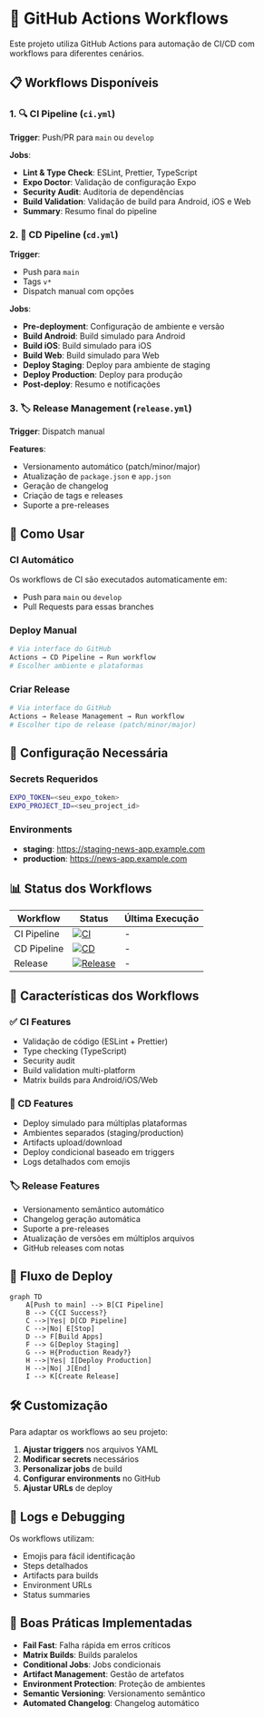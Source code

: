 # 🚀 GitHub Actions Workflows

Este projeto utiliza GitHub Actions para automação de CI/CD com workflows para diferentes cenários.

## 📋 Workflows Disponíveis

### 1. 🔍 CI Pipeline (`ci.yml`)

**Trigger**: Push/PR para `main` ou `develop`

**Jobs**:

- **Lint & Type Check**: ESLint, Prettier, TypeScript
- **Expo Doctor**: Validação de configuração Expo
- **Security Audit**: Auditoria de dependências
- **Build Validation**: Validação de build para Android, iOS e Web
- **Summary**: Resumo final do pipeline

### 2. 🚀 CD Pipeline (`cd.yml`)

**Trigger**:

- Push para `main`
- Tags `v*`
- Dispatch manual com opções

**Jobs**:

- **Pre-deployment**: Configuração de ambiente e versão
- **Build Android**: Build simulado para Android
- **Build iOS**: Build simulado para iOS
- **Build Web**: Build simulado para Web
- **Deploy Staging**: Deploy para ambiente de staging
- **Deploy Production**: Deploy para produção
- **Post-deploy**: Resumo e notificações

### 3. 🏷️ Release Management (`release.yml`)

**Trigger**: Dispatch manual

**Features**:

- Versionamento automático (patch/minor/major)
- Atualização de `package.json` e `app.json`
- Geração de changelog
- Criação de tags e releases
- Suporte a pre-releases

## 🎯 Como Usar

### CI Automático

Os workflows de CI são executados automaticamente em:

- Push para `main` ou `develop`
- Pull Requests para essas branches

### Deploy Manual

```bash
# Via interface do GitHub
Actions → CD Pipeline → Run workflow
# Escolher ambiente e plataformas
```

### Criar Release

```bash
# Via interface do GitHub
Actions → Release Management → Run workflow
# Escolher tipo de release (patch/minor/major)
```

## 🔧 Configuração Necessária

### Secrets Requeridos

```bash
EXPO_TOKEN=<seu_expo_token>
EXPO_PROJECT_ID=<seu_project_id>
```

### Environments

- **staging**: https://staging-news-app.example.com
- **production**: https://news-app.example.com

## 📊 Status dos Workflows

| Workflow    | Status                                                                                           | Última Execução |
| ----------- | ------------------------------------------------------------------------------------------------ | --------------- |
| CI Pipeline | [![CI](../../actions/workflows/ci.yml/badge.svg)](../../actions/workflows/ci.yml)                | -               |
| CD Pipeline | [![CD](../../actions/workflows/cd.yml/badge.svg)](../../actions/workflows/cd.yml)                | -               |
| Release     | [![Release](../../actions/workflows/release.yml/badge.svg)](../../actions/workflows/release.yml) | -               |

## 🎨 Características dos Workflows

### ✅ CI Features

- Validação de código (ESLint + Prettier)
- Type checking (TypeScript)
- Security audit
- Build validation multi-platform
- Matrix builds para Android/iOS/Web

### 🚀 CD Features

- Deploy simulado para múltiplas plataformas
- Ambientes separados (staging/production)
- Artifacts upload/download
- Deploy condicional baseado em triggers
- Logs detalhados com emojis

### 🏷️ Release Features

- Versionamento semântico automático
- Changelog geração automática
- Suporte a pre-releases
- Atualização de versões em múltiplos arquivos
- GitHub releases com notas

## 🔄 Fluxo de Deploy

```mermaid
graph TD
    A[Push to main] --> B[CI Pipeline]
    B --> C{CI Success?}
    C -->|Yes| D[CD Pipeline]
    C -->|No| E[Stop]
    D --> F[Build Apps]
    F --> G[Deploy Staging]
    G --> H{Production Ready?}
    H -->|Yes| I[Deploy Production]
    H -->|No| J[End]
    I --> K[Create Release]
```

## 🛠️ Customização

Para adaptar os workflows ao seu projeto:

1. **Ajustar triggers** nos arquivos YAML
2. **Modificar secrets** necessários
3. **Personalizar jobs** de build
4. **Configurar environments** no GitHub
5. **Ajustar URLs** de deploy

## 📝 Logs e Debugging

Os workflows utilizam:

- Emojis para fácil identificação
- Steps detalhados
- Artifacts para builds
- Environment URLs
- Status summaries

## 🎯 Boas Práticas Implementadas

- **Fail Fast**: Falha rápida em erros críticos
- **Matrix Builds**: Builds paralelos
- **Conditional Jobs**: Jobs condicionais
- **Artifact Management**: Gestão de artefatos
- **Environment Protection**: Proteção de ambientes
- **Semantic Versioning**: Versionamento semântico
- **Automated Changelog**: Changelog automático
